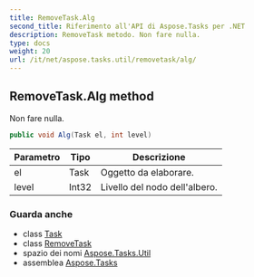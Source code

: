 ```yaml
---
title: RemoveTask.Alg
second_title: Riferimento all'API di Aspose.Tasks per .NET
description: RemoveTask metodo. Non fare nulla.
type: docs
weight: 20
url: /it/net/aspose.tasks.util/removetask/alg/
---
```

## RemoveTask.Alg method

Non fare nulla.

```csharp
public void Alg(Task el, int level)
```

| Parametro | Tipo | Descrizione |
| --- | --- | --- |
| el | Task | Oggetto da elaborare. |
| level | Int32 | Livello del nodo dell'albero. |

### Guarda anche

* class [Task](../../../aspose.tasks/task/)
* class [RemoveTask](../)
* spazio dei nomi [Aspose.Tasks.Util](../../removetask/)
* assemblea [Aspose.Tasks](../../../)


